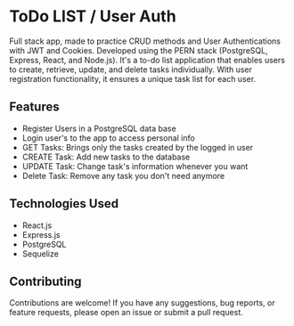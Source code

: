 # ToDo LIST / User Auth

Full stack app, made to practice CRUD methods and User Authentications with JWT and Cookies.
Developed using the PERN stack (PostgreSQL, Express, React, and Node.js). It's a to-do list application that enables users to create, retrieve, update, and delete tasks individually. With user registration functionality, it ensures a unique task list for each user.

## Features

- Register Users in a PostgreSQL data base
- Login user's to the app to access personal info
- GET Tasks: Brings only the tasks created by the logged in user
- CREATE Task: Add new tasks to the database
- UPDATE Task: Change task's information whenever you want
- Delete Task: Remove any task you don't need anymore


## Technologies Used

- React.js
- Express.js
- PostgreSQL
- Sequelize
  
## Contributing

Contributions are welcome! If you have any suggestions, bug reports, or feature requests, please open an issue or submit a pull request.
